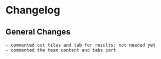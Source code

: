 # Changelog

## General Changes

    - commented out tiles and tab for results; not needed yet
    - commented the team content and tabs part